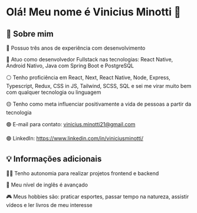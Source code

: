 # Olá! Meu nome é Vinicius Minotti 👋

## 🚀 Sobre mim

🔴 Possuo três anos de experiência com desenvolvimento

🔵 Atuo como desenvolvedor Fullstack nas tecnologias: React Native, Android Nativo, Java com Spring Boot e PostgreSQL

⚪ Tenho proficiência em React, Next, React Native, Node, Express, Typescript, Redux, CSS in JS, Tailwind, SCSS, SQL e sei me virar muito bem com qualquer tecnologia ou linguagem

🟡 Tenho como meta influenciar positivamente a vida de pessoas a partir da tecnologia

🟢 E-mail para contato: vinicius.minotti21@gmail.com

🟣 LinkedIn: https://www.linkedin.com/in/viniciusminotti/

## 💡 Informações adicionais

👩‍💻 Tenho autonomia para realizar projetos frontend e backend

💬 Meu nível de inglês é avançado

🎮 Meus hobbies são: praticar esportes, passar tempo na natureza, assistir vídeos e ler livros de meu interesse
